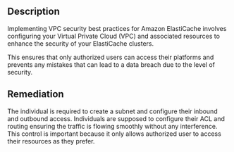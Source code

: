 ## Description

Implementing VPC security best practices for Amazon ElastiCache involves configuring your Virtual Private Cloud (VPC) and associated resources to enhance the security of your ElastiCache clusters.

This ensures that only authorized users can access their platforms and prevents any mistakes that can lead to a data breach due to the level of security.

## Remediation

The individual is required to create a subnet and configure their inbound and outbound access. Individuals are supposed to configure their ACL and routing ensuring the traffic is flowing smoothly without any interference. This control is important because it only allows authorized user to access their resources as they prefer.